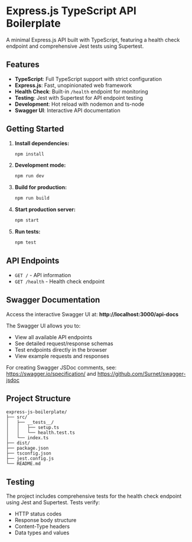 # Express.js TypeScript API Boilerplate

A minimal Express.js API built with TypeScript, featuring a health check endpoint and comprehensive Jest tests using Supertest.

## Features

- **TypeScript**: Full TypeScript support with strict configuration
- **Express.js**: Fast, unopinionated web framework
- **Health Check**: Built-in `/health` endpoint for monitoring
- **Testing**: Jest with Supertest for API endpoint testing
- **Development**: Hot reload with nodemon and ts-node
- **Swagger UI**: Interactive API documentation

## Getting Started

1. **Install dependencies:**
   ```bash
   npm install
   ```

2. **Development mode:**
   ```bash
   npm run dev
   ```

3. **Build for production:**
   ```bash
   npm run build
   ```

4. **Start production server:**
   ```bash
   npm start
   ```

5. **Run tests:**
   ```bash
   npm test
   ```

## API Endpoints

- `GET /` - API information
- `GET /health` - Health check endpoint

## Swagger Documentation

Access the interactive Swagger UI at: **http://localhost:3000/api-docs**

The Swagger UI allows you to:
- View all available API endpoints
- See detailed request/response schemas  
- Test endpoints directly in the browser
- View example requests and responses

For creating Swagger JSDoc comments, see: https://swagger.io/specification/ and https://github.com/Surnet/swagger-jsdoc

## Project Structure

```
express-js-boilerplate/
├── src/
│   ├── __tests__/
│   │   ├── setup.ts
│   │   └── health.test.ts
│   └── index.ts
├── dist/
├── package.json
├── tsconfig.json
├── jest.config.js
└── README.md
```

## Testing

The project includes comprehensive tests for the health check endpoint using Jest and Supertest. Tests verify:

- HTTP status codes
- Response body structure
- Content-Type headers
- Data types and values